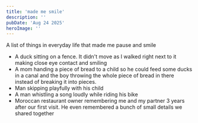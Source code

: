 ```yaml
---
title: 'made me smile'
description: ''
pubDate: 'Aug 24 2025'
heroImage: ''
---
```


A list of things in everyday life that made me pause and smile

- A duck sitting on a fence. It didn't move as I walked right next to it making close eye contact and smiling
- A mom handing a piece of bread to a child so he could feed some ducks in a canal and the boy throwing the whole piece of bread in there instead of breaking it into pieces.
- Man skipping playfully with his child
- A man whistling a song loudly while riding his bike
- Moroccan restaurant owner remembering me and my partner 3 years after our first visit. He even remembered a bunch of small details we shared together